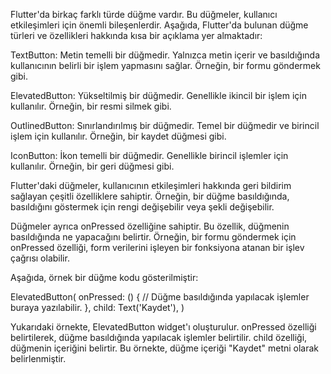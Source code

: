 Flutter'da birkaç farklı türde düğme vardır. Bu düğmeler, kullanıcı etkileşimleri için önemli bileşenlerdir. Aşağıda, Flutter'da bulunan düğme türleri ve özellikleri hakkında kısa bir açıklama yer almaktadır:

TextButton: Metin temelli bir düğmedir. Yalnızca metin içerir ve basıldığında kullanıcının belirli bir işlem yapmasını sağlar. Örneğin, bir formu göndermek gibi.

ElevatedButton: Yükseltilmiş bir düğmedir. Genellikle ikincil bir işlem için kullanılır. Örneğin, bir resmi silmek gibi.

OutlinedButton: Sınırlandırılmış bir düğmedir. Temel bir düğmedir ve birincil işlem için kullanılır. Örneğin, bir kaydet düğmesi gibi.

IconButton: İkon temelli bir düğmedir. Genellikle birincil işlemler için kullanılır. Örneğin, bir geri düğmesi gibi.

Flutter'daki düğmeler, kullanıcının etkileşimleri hakkında geri bildirim sağlayan çeşitli özelliklere sahiptir. Örneğin, bir düğme basıldığında, basıldığını göstermek için rengi değişebilir veya şekli değişebilir.

Düğmeler ayrıca onPressed özelliğine sahiptir. Bu özellik, düğmenin basıldığında ne yapacağını belirtir. Örneğin, bir formu göndermek için onPressed özelliği, form verilerini işleyen bir fonksiyona atanan bir işlev çağrısı olabilir.

Aşağıda, örnek bir düğme kodu gösterilmiştir:

ElevatedButton(
  onPressed: () {
    // Düğme basıldığında yapılacak işlemler buraya yazılabilir.
  },
  child: Text('Kaydet'),
)

Yukarıdaki örnekte, ElevatedButton widget'ı oluşturulur. onPressed özelliği belirtilerek, düğme basıldığında yapılacak işlemler belirtilir. child özelliği, düğmenin içeriğini belirtir. Bu örnekte, düğme içeriği "Kaydet" metni olarak belirlenmiştir.